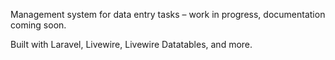 Management system for data entry tasks – work in progress, documentation coming soon.

Built with Laravel, Livewire, Livewire Datatables, and more.
